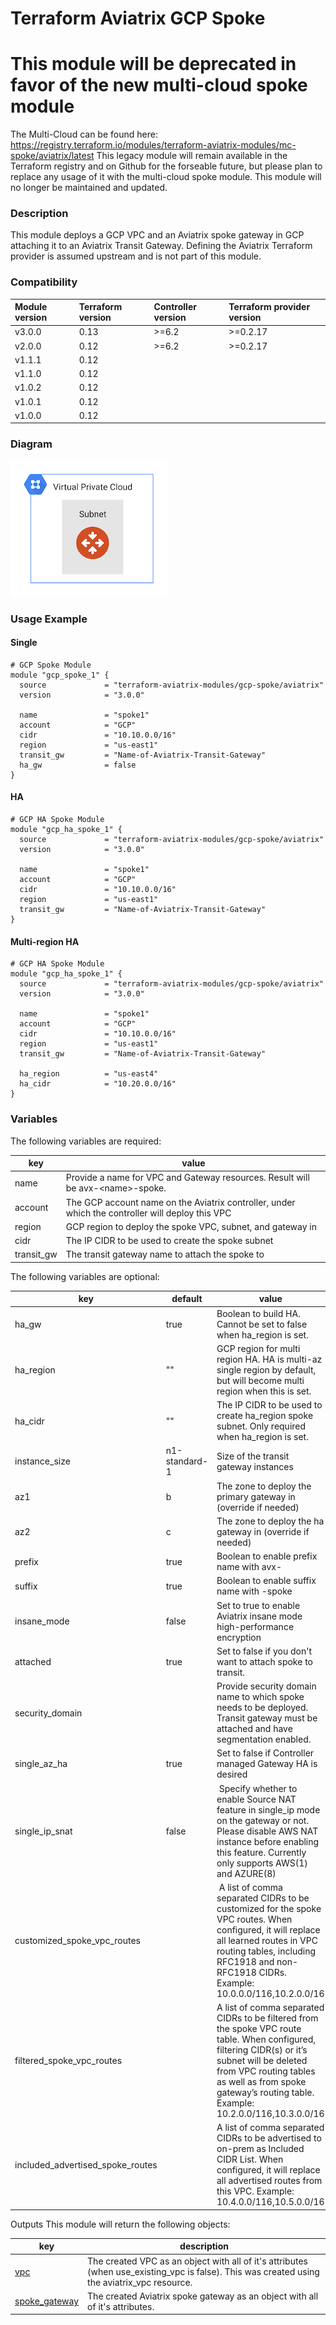 # Terraform Aviatrix GCP Spoke

# This module will be deprecated in favor of the new multi-cloud spoke module
The Multi-Cloud can be found here: https://registry.terraform.io/modules/terraform-aviatrix-modules/mc-spoke/aviatrix/latest
This legacy module will remain available in the Terraform registry and on Github for the forseable future, but please plan to replace any usage of it with the multi-cloud spoke module.
This module will no longer be maintained and updated.

### Description

This module deploys a GCP VPC and an Aviatrix spoke gateway in GCP attaching it to an Aviatrix Transit Gateway. Defining the Aviatrix Terraform provider is assumed upstream and is not part of this module.

### Compatibility
Module version | Terraform version | Controller version | Terraform provider version
:--- | :--- | :--- | :---
v3.0.0 | 0.13 | >=6.2 | >=0.2.17
v2.0.0 | 0.12 | >=6.2 | >=0.2.17
v1.1.1 | 0.12 | | 
v1.1.0 | 0.12 | | 
v1.0.2 | 0.12 | | 
v1.0.1 | 0.12 | |
v1.0.0 | 0.12 | |

### Diagram

<img src="https://github.com/terraform-aviatrix-modules/terraform-aviatrix-gcp-spoke/blob/master/img/spoke-vpc-gcp.png?raw=true">

### Usage Example

#### Single
```
# GCP Spoke Module
module "gcp_spoke_1" {
  source             = "terraform-aviatrix-modules/gcp-spoke/aviatrix"
  version            = "3.0.0"
  
  name               = "spoke1"
  account            = "GCP"
  cidr               = "10.10.0.0/16"
  region             = "us-east1"
  transit_gw         = "Name-of-Aviatrix-Transit-Gateway"
  ha_gw              = false
}

```

#### HA
```
# GCP HA Spoke Module
module "gcp_ha_spoke_1" {
  source             = "terraform-aviatrix-modules/gcp-spoke/aviatrix"
  version            = "3.0.0"

  name               = "spoke1"
  account            = "GCP"
  cidr               = "10.10.0.0/16"
  region             = "us-east1"
  transit_gw         = "Name-of-Aviatrix-Transit-Gateway"
}

```

#### Multi-region HA
```
# GCP HA Spoke Module
module "gcp_ha_spoke_1" {
  source             = "terraform-aviatrix-modules/gcp-spoke/aviatrix"
  version            = "3.0.0"

  name               = "spoke1"
  account            = "GCP"
  cidr               = "10.10.0.0/16"
  region             = "us-east1"
  transit_gw         = "Name-of-Aviatrix-Transit-Gateway"

  ha_region          = "us-east4"
  ha_cidr            = "10.20.0.0/16"
}

```

### Variables
The following variables are required:

key | value
--- | ---
name | Provide a name for VPC and Gateway resources. Result will be avx-\<name\>-spoke.
account | The GCP account name on the Aviatrix controller, under which the controller will deploy this VPC
region | GCP region to deploy the spoke VPC, subnet, and gateway in
cidr | The IP CIDR to be used to create the spoke subnet
transit_gw | The transit gateway name to attach the spoke to

The following variables are optional:

key | default | value
--- | --- | ---
ha_gw | true | Boolean to build HA. Cannot be set to false when ha_region is set.
ha_region | ""  | GCP region for multi region HA. HA is multi-az single region by default, but will become multi region when this is set.
ha_cidr | "" | The IP CIDR to be used to create ha_region spoke subnet. Only required when ha_region is set.
instance_size | n1-standard-1 | Size of the transit gateway instances
az1 | b | The zone to deploy the primary gateway in (override if needed)
az2 | c | The zone to deploy the ha gateway in (override if needed)
prefix | true | Boolean to enable prefix name with avx-
suffix | true | Boolean to enable suffix name with -spoke
insane_mode | false | Set to true to enable Aviatrix insane mode high-performance encryption
attached | true | Set to false if you don't want to attach spoke to transit.
security_domain | | Provide security domain name to which spoke needs to be deployed. Transit gateway must be attached and have segmentation enabled.
single_az_ha | true | Set to false if Controller managed Gateway HA is desired
single_ip_snat | false | Specify whether to enable Source NAT feature in single_ip mode on the gateway or not. Please disable AWS NAT instance before enabling this feature. Currently only supports AWS(1) and AZURE(8)
customized_spoke_vpc_routes | | A list of comma separated CIDRs to be customized for the spoke VPC routes. When configured, it will replace all learned routes in VPC routing tables, including RFC1918 and non-RFC1918 CIDRs. Example: 10.0.0.0/116,10.2.0.0/16
filtered_spoke_vpc_routes | | A list of comma separated CIDRs to be filtered from the spoke VPC route table. When configured, filtering CIDR(s) or it’s subnet will be deleted from VPC routing tables as well as from spoke gateway’s routing table. Example: 10.2.0.0/116,10.3.0.0/16
included_advertised_spoke_routes | | A list of comma separated CIDRs to be advertised to on-prem as Included CIDR List. When configured, it will replace all advertised routes from this VPC. Example: 10.4.0.0/116,10.5.0.0/16

Outputs
This module will return the following objects:

key | description
--- | ---
[vpc](https://registry.terraform.io/providers/AviatrixSystems/aviatrix/latest/docs/resources/aviatrix_vpc) | The created VPC as an object with all of it's attributes (when use_existing_vpc is false). This was created using the aviatrix_vpc resource.
[spoke_gateway](https://registry.terraform.io/providers/AviatrixSystems/aviatrix/latest/docs/resources/aviatrix_spoke_gateway) | The created Aviatrix spoke gateway as an object with all of it's attributes.

